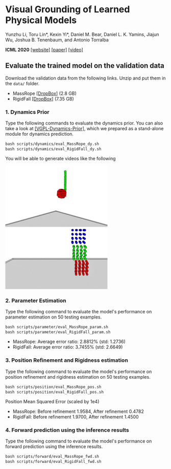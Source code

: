 # Visual Grounding of Learned Physical Models

Yunzhu Li, Toru Lin*, Kexin Yi*, Daniel M. Bear, Daniel L. K. Yamins, Jiajun Wu, Joshua B. Tenenbaum, and Antonio Torralba

**ICML 2020**
[[website]](http://visual-physics-grounding.csail.mit.edu/) [[paper]](https://arxiv.org/abs/2004.13664) [[video]](https://www.youtube.com/watch?v=P_LrG0lzc-0&feature=youtu.be)


## Evaluate the trained model on the validation data

Download the validation data from the following links. Unzip and put them in the `data/` folder.
- MassRope [[DropBox]](https://www.dropbox.com/s/l3fx5onv21ti72p/data_MassRope_valid.zip?dl=0) (2.8 GB)
- RigidFall [[DropBox]](https://www.dropbox.com/s/o3ehs4s4p13kuy6/data_RigidFall_valid.zip?dl=0) (7.35 GB)

### 1. Dynamics Prior

Type the following commands to evaluate the dynamics prior. You can also take a look at [[VGPL-Dynamics-Prior]](https://github.com/YunzhuLi/VGPL-Dynamics-Prior), which we prepared as a stand-alone module for dynamics prediction.

    bash scripts/dynamics/eval_MassRope_dy.sh
    bash scripts/dynamics/eval_RigidFall_dy.sh
    
You will be able to generate videos like the following

![](imgs/MassRope.gif)  ![](imgs/RigidFall.gif)
    
### 2. Parameter Estimation

Type the following command to evaluate the model's performance on parameter estimation on 50 testing examples.

    bash scripts/parameter/eval_MassRope_param.sh
    bash scripts/parameter/eval_RigidFall_param.sh
    
- MassRope: Average error ratio: 2.8812% (std: 1.2736)
- RigidFall: Average error ratio: 3.7455% (std: 2.6649)
    
### 3. Position Refinement and Rigidness estimation

Type the following command to evaluate the model's performance on position refinement and rigidness estimation on 50 testing examples.

    bash scripts/position/eval_MassRope_pos.sh
    bash scripts/position/eval_RigidFall_pos.sh
    
Position Mean Squared Error (scaled by 1e4)
- MassRope: Before refinement 1.9584, After refinement 0.4782
- RigidFall: Before refinement 1.9700, After refinement 1.4500

### 4. Forward prediction using the inference results

Type the following command to evaluate the model's performance on forward prediction using the inference results.

    bash scripts/forward/eval_MassRope_fwd.sh
    bash scripts/forward/eval_RigidFall_fwd.sh
